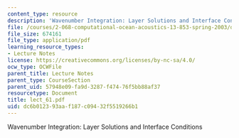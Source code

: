```yaml
---
content_type: resource
description: 'Wavenumber Integration: Layer Solutions and Interface Conditions'
file: /courses/2-068-computational-ocean-acoustics-13-853-spring-2003/dc6b012393aaf187c09432f5519266b1_lect_61.pdf
file_size: 674161
file_type: application/pdf
learning_resource_types:
- Lecture Notes
license: https://creativecommons.org/licenses/by-nc-sa/4.0/
ocw_type: OCWFile
parent_title: Lecture Notes
parent_type: CourseSection
parent_uid: 57948e09-fa9d-3287-f474-76f5bb88af37
resourcetype: Document
title: lect_61.pdf
uid: dc6b0123-93aa-f187-c094-32f5519266b1
---
```

Wavenumber Integration: Layer Solutions and Interface Conditions